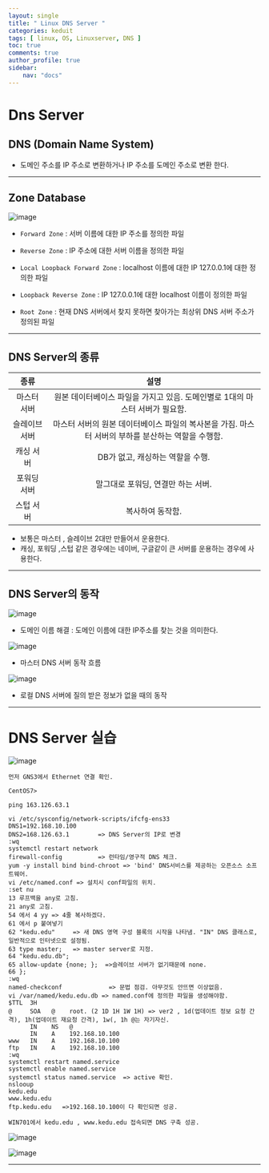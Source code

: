 ```yaml
---
layout: single
title: " Linux DNS Server "
categories: keduit
tags: [ linux, OS, Linuxserver, DNS ]
toc: true 
comments: true
author_profile: true
sidebar:
    nav: "docs"
---
```


# Dns Server

## DNS (Domain Name System) 
  
*  도메인 주소를 IP 주소로 변환하거나 IP 주소를 도메인 주소로 변환 한다. 

---

## Zone Database

![image](https://user-images.githubusercontent.com/128279031/229417142-720ded45-2b63-49ee-9df5-4c97517ef990.png)

* `Forward Zone` : 서버 이름에 대한 IP 주소를 정의한 파일

* `Reverse Zone` : IP 주소에 대한 서버 이름을 정의한 파일

* `Local Loopback Forward Zone` : localhost 이름에 대한 IP 127.0.0.1에 대한 정의한 파일

* `Loopback Reverse Zone` : IP 127.0.0.1에 대한 localhost 이름이 정의한 파일

* `Root Zone` : 현재 DNS 서버에서 찾지 못하면 찾아가는 최상위 DNS 서버 주소가 정의된 파일

---

## DNS Server의 종류


|종류|설명|
|:---:|:---:|
|마스터 서버|원본 데이터베이스 파일을 가지고 있음. 도메인별로 1대의 마스터 서버가 필요함.
|슬레이브 서버|마스터 서버의 원본 데이터베이스 파일의 복사본을 가짐. 마스터 서버의 부하를 분산하는 역할을 수행함.
|캐싱 서버|DB가 없고, 캐싱하는 역할을 수행.
|포워딩 서버|말그대로 포워딩, 연결만 하는 서버.
|스텁 서버|복사하여 동작함.

* 보통은 마스터 , 슬레이브 2대만 만들어서 운용한다.
* 캐싱, 포워딩 ,스텁 같은 경우에는 네이버, 구글같이 큰 서버를 운용하는 경우에 사용한다.

---

## DNS Server의 동작

![image](https://user-images.githubusercontent.com/128279031/229419653-3bd69af6-b6df-4fd5-8616-470bc404dd1b.png)

* 도메인 이름 해결 : 도메인 이름에 대한 IP주소를 찾는 것을 의미한다.
   

![image](https://user-images.githubusercontent.com/128279031/229419692-cc8ba7e3-b76a-476d-a17e-d6de63ef8dca.png)

* 마스터 DNS 서버 동작 흐름

![image](https://user-images.githubusercontent.com/128279031/229419751-f3ed9b3e-82f3-432e-99b8-0cae97440b46.png)

* 로컬 DNS 서버에 질의 받은 정보가 없을 때의 동작

---

# DNS Server 실습
![image](https://user-images.githubusercontent.com/128279031/229416080-44b97d74-7ed3-4731-970d-52f0364d177f.png)

```
먼저 GNS3에서 Ethernet 연결 확인.

CentOS7>

ping 163.126.63.1
```

```
vi /etc/sysconfig/network-scripts/ifcfg-ens33 
DNS1=192.168.10.100
DNS2=168.126.63.1        => DNS Server의 IP로 변경
:wq
systemctl restart network
firewall-config          => 런타임/영구적 DNS 체크.
yum -y install bind bind-chroot => 'bind' DNS서비스를 제공하는 오픈소스 소프트웨어.
vi /etc/named.conf => 설치시 conf파일의 위치.
:set nu
13 루프백을 any로 고침.
21 any로 고침.
54 에서 4 yy => 4줄 복사하겠다.
61 에서 p 붙여넣기
62 "kedu.edu"     => 새 DNS 영역 구성 블록의 시작을 나타냄. "IN" DNS 클래스로, 일반적으로 인터넷으로 설정됨.
63 type master;   => master server로 지정.
64 "kedu.edu.db";
65 allow-update {none; };  =>슬레이브 서버가 없기때문에 none.
66 };
:wq
named-checkconf             => 문법 점검. 아무것도 안뜨면 이상없음.
vi /var/named/kedu.edu.db => named.conf에 정의한 파일을 생성해야함.
$TTL  3H
@     SOA   @    root. (2 1D 1H 1W 1H) => ver2 , 1d(업데이트 정보 요청 간격), 1h(업데이트 재요청 간격), 1w(, 1h @는 자기자신.
      IN    NS   @
      IN    A    192.168.10.100
www   IN    A    192.168.10.100
ftp   IN    A    192.168.10.100
:wq
systemctl restart named.service
systemctl enable named.service
systemctl status named.service  => active 확인.
nslooup
kedu.edu
www.kedu.edu
ftp.kedu.edu   =>192.168.10.100이 다 확인되면 성공.

WIN701에서 kedu.edu , www.kedu.edu 접속되면 DNS 구축 성공.
```


![image](https://user-images.githubusercontent.com/128279031/229455785-89ff98ac-f86e-4758-8fc9-74ad630f810a.png)


![image](https://user-images.githubusercontent.com/128279031/229455889-df4586f1-fb29-47e7-8d77-d6aaf601a909.png)


---

